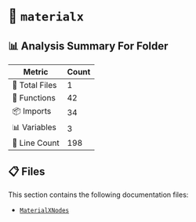# 📁 `materialx`

## 📊 Analysis Summary For Folder

| Metric | Count |
|--------|-------|
| 📁 Total Files | 1 |
| 🔧 Functions | 42 |
| 📦 Imports | 34 |
| 📊 Variables | 3 |
| 🔢 Line Count | 198 |


## 📋 Files

This section contains the following documentation files:

- [`MaterialXNodes`](./MaterialXNodes.md)